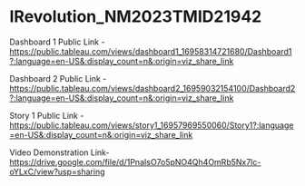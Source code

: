 # IRevolution_NM2023TMID21942


Dashboard 1 Public Link -https://public.tableau.com/views/dashboard1_16958314721680/Dashboard1?:language=en-US&:display_count=n&:origin=viz_share_link

Dashboard 2 Public Link -https://public.tableau.com/views/dashboard2_16959032154100/Dashboard2?:language=en-US&:display_count=n&:origin=viz_share_link

Story 1 Public Link -https://public.tableau.com/views/story1_16957969550060/Story1?:language=en-US&:display_count=n&:origin=viz_share_link

Video Demonstration Link- https://drive.google.com/file/d/1PnaIsO7o5pNO4Qh4OmRb5Nx7lc-oYLxC/view?usp=sharing
